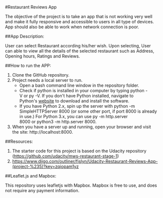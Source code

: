 #Restaurant Reviews App

The objective of the project is to take an app that is not working very well and make it fully responsive and accessible to users in all type of devices. App should also be able to work when network connection is poor.

##App Description:

User can select Restaurant according his/her wish. Upon selecting, User can able to view all the details of the selected restaurant such as Address, Opening hours, Ratings and Reviews.

##How to run the APP:

1. Clone the GitHub repository.
2. Project needs a local server to run.
    * Open a bash command line window in the repository folder.
    * Check if python is installed in your computer by typing python -V or py -V. If you don't have Python installed, navigate to Python's [website](https://www.python.org/) to download and install the software.
    * If you have Python 2.x, spin up the server with python -m SimpleHTTPServer 8000 (or some other port, if port 8000 is already in use.) For Python 3.x, you can use py -m http.server 8000 or python3 -m http.server 8000.
3. When you have a server up and running, open your browser and visit the site: http://localhost:8000. 

##Resources:

1. The starter code for this project is based on the Udacity repository (https://github.com/udacity/mws-restaurant-stage-1)
2. <https://www.diigo.com/outliner/fjslyn/Udacity-Restaurant-Reviews-App-(project-%235)?key=zqiopam1yz>

##Leaflet.js and Mapbox:

This repository uses leafletjs with Mapbox. Mapbox is free to use, and does not require any payment information.
